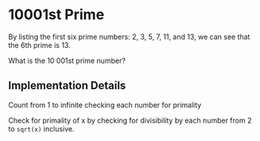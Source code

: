 10001st Prime
=============

By listing the first six prime numbers: 2, 3, 5, 7, 11, and 13, we can see that the 6th prime is 13.

What is the 10 001st prime number?

Implementation Details
----------------------

Count from 1 to infinite checking each number for primality

Check for primality of x by checking for divisibility by each number from 2 to `sqrt(x)` inclusive.